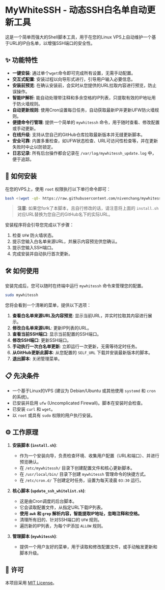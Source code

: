 # MyWhiteSSH - 动态SSH白名单自动更新工具

这是一个简单而强大的Shell脚本工具，用于在您的Linux VPS上自动维护一个基于URL的IP白名单，以增强SSH端口的安全性。

## ✨ 功能特性

- **一键安装**: 通过单个`wget`命令即可完成所有设置，无需手动配置。
- **交互式配置**: 安装过程以向导形式进行，引导用户输入必要信息。
- **安装前预览**: 在确认安装前，会实时从您提供的URL拉取内容进行预览，防止误操作。
- **智能IP解析**: 能自动处理带注释和多余空格的IP列表，只提取有效的IP地址用于防火墙规则。
- **自动更新规则**: 使用Cron设置每日任务，自动获取最新IP并更新UFW防火墙规则。
- **便捷命令行管理**: 提供一个简单的 `mywhitessh` 命令，用于随时查看、修改配置或手动更新。
- **在线升级**: 支持从您自己的GitHub仓库拉取最新版本并无缝更新脚本。
- **安全可靠**: 内置多重检查，如UFW状态检查、URL可访问性检查等，并在更新失败时中止以防锁定。
- **日志记录**: 所有后台操作都会记录在 `/var/log/mywhitessh_update.log` 中，便于追踪。

## 🚀 如何安装

在您的VPS上，使用 `root` 权限执行以下单行命令即可：

```bash
bash <(wget -qO- https://raw.githubusercontent.com/nivenchang/mywhitessh/refs/heads/main/install.sh)
```

> **注意**: 如果您fork了本脚本，且自行修改的话，请注意将上面的 `install.sh`  对应URL替换为您自己的GitHub名下的实际URL。

安装程序将会引导您完成以下步骤：
1.  检查 `UFW` 防火墙状态。
2.  提示您输入白名单来源URL，并展示内容预览供您确认。
3.  提示您输入SSH端口。
4.  完成安装并自动执行首次更新。

## 🛠️ 如何使用

安装完成后，您可以随时在终端中运行 `mywhitessh` 命令来管理您的配置。

```bash
sudo mywhitessh
```

您将会看到一个清晰的菜单，提供以下选项：
1.  **查看白名单来源URL及内容预览**: 显示当前URL，并实时拉取其内容进行展示。
2.  **修改白名单来源URL**: 更新IP列表的URL。
3.  **查看当前SSH端口**: 显示当前配置的SSH端口。
4.  **修改SSH端口**: 更新SSH端口。
5.  **手动执行一次白名单更新**: 立即运行一次更新，无需等待定时任务。
6.  **从GitHub更新此脚本**: 从您配置的 `SELF_URL` 下载并安装最新版本的脚本。
7.  **退出脚本**: 关闭管理菜单。

## 📋 先决条件

- 一个基于Linux的VPS (建议为 Debian/Ubuntu 或其他使用 `systemd` 和 `cron` 的系统)。
- 已安装并启用 `ufw` (Uncomplicated Firewall)。脚本在安装时会检查。
- 已安装 `curl` 和 `wget`。
- 以 `root` 或具有 `sudo` 权限的用户执行安装。

## ⚙️ 工作原理

1.  **安装脚本 (`install.sh`)**:
    - 作为一个安装向导，负责检查环境、收集用户配置（URL和端口）、并进行预览确认。
    - 在 `/etc/mywhitessh/` 目录下创建配置文件和核心更新脚本。
    - 在 `/usr/local/bin/` 目录下创建 `mywhitessh` 管理命令的快捷方式。
    - 在 `/etc/cron.d/` 下创建定时任务，设置为每天凌晨 `03:30` 运行。

2.  **核心脚本 (`update_ssh_whitelist.sh`)**:
    - 这是由Cron调度的后台脚本。
    - 它会读取配置文件，从指定URL下载IP列表。
    - **使用 `awk` 和 `grep` 解析内容，智能提取IP地址，忽略注释和空格。**
    - 清理所有旧的、针对SSH端口的 `UFW` 规则。
    - 遍历新的IP列表，为每个IP添加 `ALLOW` 规则。

3.  **管理脚本 (`mywhitessh`)**:
    - 提供一个用户友好的菜单，用于读取和修改配置文件，或手动触发更新和脚本升级。

## 📄 许可

本项目采用 [MIT License](LICENSE)。
